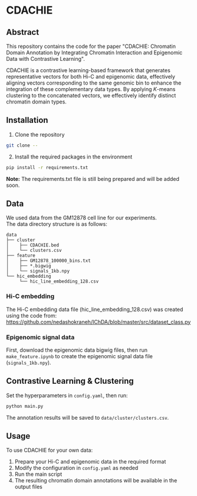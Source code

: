 # CDACHIE

## Abstract
This repository contains the code for the paper "CDACHIE: Chromatin Domain Annotation by Integrating Chromatin Interaction and Epigenomic Data with Contrastive Learning".  

CDACHIE is a contrastive learning-based framework that generates representative vectors for both Hi-C and epigenomic data, effectively aligning vectors corresponding to the same genomic bin to enhance the integration of these complementary data types. By applying $K$-means clustering to the concatenated vectors, we effectively identify distinct chromatin domain types.

## Installation
1. Clone the repository
```bash
git clone --
```
2. Install the required packages in the environment
```bash
pip install -r requirements.txt
```
**Note:** The requirements.txt file is still being prepared and will be added soon.

## Data
We used data from the GM12878 cell line for our experiments.  
The data directory structure is as follows:
```
data
├── cluster
│    ├── CDACHIE.bed
│    └── clusters.csv
├── feature
│    ├── GM12878_100000_bins.txt
│    ├── *.bigwig
│    └── signals_1kb.npy
└── hic_embedding
     └── hic_line_embedding_128.csv
```

### Hi-C embedding
The Hi-C embedding data file (hic_line_embedding_128.csv) was created using the code from: https://github.com/nedashokraneh/IChDA/blob/master/src/dataset_class.py

### Epigenomic signal data
First, download the epigenomic data bigwig files, then run `make_feature.ipynb` to create the epigenomic signal data file (`signals_1kb.npy`).

## Contrastive Learning & Clustering
Set the hyperparameters in `config.yaml`, then run:
```bash
python main.py
```
The annotation results will be saved to `data/cluster/clusters.csv`.

## Usage
To use CDACHIE for your own data:
1. Prepare your Hi-C and epigenomic data in the required format
2. Modify the configuration in `config.yaml` as needed
3. Run the main script
4. The resulting chromatin domain annotations will be available in the output files